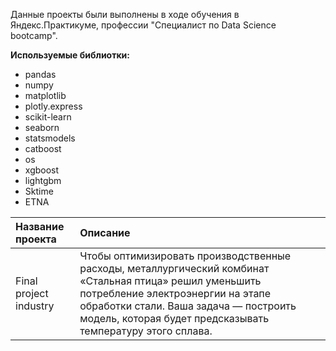 Данные проекты были выполнены в ходе обучения в Яндекс.Практикуме, профессии "Специалист по Data Science bootcamp".

**Используемые библиотки:**
- pandas
- numpy 
- matplotlib
- plotly.express
- scikit-learn
- seaborn
- statsmodels
- catboost
- os
- xgboost
- lightgbm
- Sktime
- ETNA


| Название проекта | Описание | 
| :---------------------- | :---------------------- |
| Final project industry | Чтобы оптимизировать производственные расходы, металлургический комбинат «Стальная птица» решил уменьшить потребление электроэнергии на этапе обработки стали. Ваша задача — построить модель, которая будет предсказывать температуру этого сплава.|

